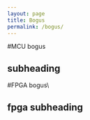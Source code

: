 ```yaml
---
layout: page
title: Bogus
permalink: /bogus/
---
```


#MCU bogus

## subheading

#FPGA bogus\

## fpga subheading
